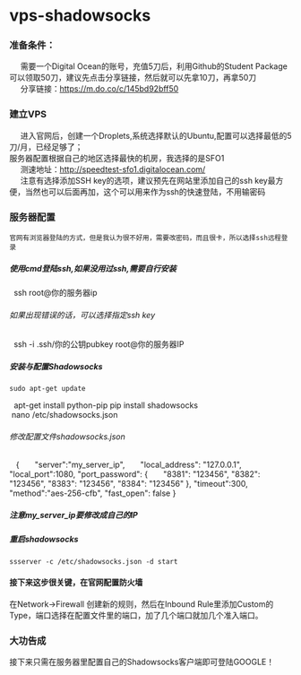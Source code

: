 # vps-shadowsocks
### 准备条件：
      需要一个Digital Ocean的账号，充值5刀后，利用Github的Student Package可以领取50刀，建议先点击分享链接，然后就可以先拿10刀，再拿50刀 <br>
      分享链接：https://m.do.co/c/145bd92bff50 
### 建立VPS
      进入官网后，创建一个Droplets,系统选择默认的Ubuntu,配置可以选择最低的5刀/月，已经足够了； <br>
      服务器配置根据自己的地区选择最快的机房，我选择的是SFO1  <br>
      测速地址：http://speedtest-sfo1.digitalocean.com/ <br>
      注意有选择添加SSH key的选项，建议预先在网站里添加自己的ssh key最方便，当然也可以后面再加，这个可以用来作为ssh的快速登陆，不用输密码 
### 服务器配置
    官网有浏览器登陆的方式，但是我认为很不好用，需要改密码，而且很卡，所以选择ssh远程登录 
##### 使用cmd登陆ssh,如果没用过ssh,需要自行安装
    ssh root@你的服务器ip 
###### 如果出现错误的话，可以选择指定ssh key
    ssh -i .ssh/你的公钥pubkey root@你的服务器IP 
   
##### 安装与配置Shadowsocks
    sudo apt-get update 
    apt-get install python-pip 
    pip install shadowsocks 
    nano /etc/shadowsocks.json 
###### 修改配置文件shadowsocks.json
    { 
       "server":"my_server_ip", 
       "local_address": "127.0.0.1", 
       "local_port":1080, 
       "port_password": { 
       "8381": "123456", 
       "8382": "123456", 
       "8383": "123456", 
       "8384": "123456" 
       }, 
       "timeout":300, 
       "method":"aes-256-cfb", 
       "fast_open": false 
     } 
##### 注意my_server_ip要修改成自己的IP 
##### 重启shadowsocks 
    ssserver -c /etc/shadowsocks.json -d start 
#### 接下来这步很关键，在官网配置防火墙
 在Network->Firewall 创建新的规则，然后在Inbound Rule里添加Custom的Type，端口选择在配置文件里的端口，加了几个端口就加几个准入端口。 
### 大功告成
 接下来只需在服务器里配置自己的Shadowsocks客户端即可登陆GOOGLE！ 
